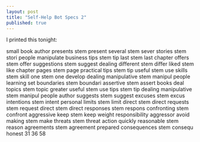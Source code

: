 ```yaml
---
layout: post
title: "Self-Help Bot Specs 2"
published: true
---
```


I printed this tonight:

small
book
author
presents stem present
several stem sever
stories stem stori
people
manipulate
business
tips stem tip
last stem last
chapter
offers stem offer
suggestions stem suggest
dealing
different stem differ
liked stem like
chapter
pages stem page
practical
tips stem tip
useful stem use
skills stem skill
one stem one
develop
dealing
manipulative stem manipul
people
learning
set
boundaries stem boundari
assertive stem assert
books
deal
topics stem topic
greater
useful stem use
tips stem tip
dealing
manipulative stem manipul
people
author
suggests stem suggest
excuses stem excus
intentions stem intent
personal
limits stem limit
direct stem direct
requests stem request
direct stem direct
responses stem respons
confronting stem confront
aggressive
keep stem keep
weight
responsibility
aggressor
avoid
making stem make
threats stem threat
action
quickly
reasonable stem reason
agreements stem agreement
prepared
consequences stem consequ
honest
31 36 58
